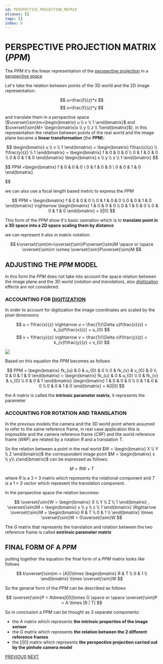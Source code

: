 ```yaml
---
id: PERSPECTIVE_PROJECTION_MATRIX
aliases: []
tags: []
index: 9
---
```


# PERSPECTIVE PROJECTION MATRIX ($PPM$)

The $PPM$ it's the linear representation of the [perspective projection](PERSPECTIVE_PROJECTION.md) in a [perspective space](PERSPECTIVE_SPACE.md)

Let's take the relation between points of the 3D world and the 2D image representation:

$$
u=\frac{f}{z}*x
$$
$$
v=\frac{f}{z}*y
$$

and translate them in a perspective space ($\overset{\sim}m=\begin{bmatrix}  u \\ v \\ 1 \end{bmatrix}$ and $\overset{\sim}M= \begin{bmatrix}x \\ y \\ z \\ 1\end{bmatrix}$), in this representation the relation between points of the real world and the image plane became a **linear transformation** (the **PPM**):

$$
\begin{bmatrix}
u \\
v \\
1
\end{bmatrix} =
\begin{bmatrix}
f\frac{x}{z} \\
f\frac{y}{z} \\
1
\end{bmatrix} =
\begin{bmatrix}
f & 0 & 0 & 0 \\
0 & f & 0 & 0 \\
0 & 0 & 1 & 0
\end{bmatrix}
\begin{bmatrix}
x \\
y \\
z \\
1
\end{bmatrix}
$$

$$
PPM =\begin{bmatrix}
f & 0 & 0 & 0 \\
0 & f & 0 & 0 \\
0 & 0 & 1 & 0
\end{bmatrix}

$$

we can also use a focal length based metric to express the $PPM$

$$
PPM = \begin{bmatrix}
f & 0 & 0 & 0 \\
0 & f & 0 & 0 \\
0 & 0 & 1 & 0
\end{bmatrix} \rightarrow
\begin{bmatrix}
1 & 0 & 0 & 0 \\
0 & 1 & 0 & 0 \\
0 & 0 & 1 & 0
\end{bmatrix} =
[I|0]
$$

This form of the $PPM$ show it's basic operation which is to **translate point in a 3D space into a 2D space scaling them by distance**

we can represent it also in matrix notation:

$$
k\overset{\sim}m=\overset{\sim}P\overset{\sim}M \space or \space \overset{\sim}m \simeq \overset{\sim}P\overset{\sim}M
$$

## ADJUSTING THE $PPM$ MODEL

In this form the $PPM$ does not take into account the space relation between the image plane and the 3D world (*rotation and translation*), also [digitizaiton](IMAGE_DIGITIZATION.md) effects are not considered.

### ACCOUNTING FOR [DIGITIZATION](IMAGE_DIGITIZATION.md)

In order to account for digitization the image coordinates are scaled by the pixel dimensions

$$
u = f\frac{x}{z} \rightarrow u = \frac{1}{\Delta u}f\frac{x}{z} = k_{u}f\frac{x}{z} + u_{0}
$$
$$
v = f\frac{y}{z} \rightarrow v = \frac{1}{\Delta v}f\frac{y}{z} = k_{v}f\frac{y}{z} + v_{0}
$$

![](computer_vision/Pasted_image_20240221201431.png)

Based on this equation the $PPM$ becomes as follows

$$
PPM = \begin{bmatrix}
fk_{u} & 0 & u_{0} & 0 \\
0 & fk_{v} & v_{0} & 0 \\
0 & 0 & 1 & 0
\end{bmatrix} =
\begin{bmatrix}
fk_{u} & 0 & u_{0} \\
0 & fk_{v} & v_{0} \\
0 & 0 & 1
\end{bmatrix}
\begin{bmatrix}
1 & 0 & 0 & 0 \\
0 & 1 & 0 & 0 \\
0 & 0 & 1 & 0
\end{bmatrix} =
A[I|0]
$$

the $A$ matrix is called the **intrinsic parameter matrix**, it represents the parameter

### ACCOUNTING FOR ROTATION AND TRANSLATION

In the previous models the camera and the 3D world point where assumed to refer to the same reference frame, in real case application this is impossible and the camera reference frame (*CRF*) and the world reference frame (*WRF*) are related by a rotation $R$ and a translation $T$.

So the relation between a point in the real world $W = \begin{bmatrix} X \\ Y \\ Z \end{bmatrix}$ the correspondent image point $M = \begin{bmatrix} x \\ y\\ z\end{bmatrix}$ can be expressed as follows:

$$
M = RW + T
$$

where $R$ is a $3\times3$ matrix which represents the rotational component and $T$ is a $1\times 3$ vector which represent the translation component.

In the perspective space the relation becomes:

$$
\overset{\sim}W = \begin{bmatrix}
X \\
Y \\
Z \\
1
\end{bmatrix} ,
\overset{\sim}M = \begin{bmatrix}
x \\
y \\
z \\
1
\end{bmatrix} \Rightarrow
\overset{\sim}M =
\begin{bmatrix}
R & T \\
0 & 1 \\
\end{bmatrix} \times \overset{\sim}W = G\overset{\sim}W
$$

The $G$ matrix that represents the translation and rotation between the two reference frame is called **extrinsic parameter matrix**

## FINAL FORM OF A $PPM$

putting together the equation the final form of a $PPM$ matrix looks like follows


$$
k\overset{\sim}m = [A|I]\times
\begin{bmatrix}
R & T \\
0 & 1 \\
\end{bmatrix} \times \overset{\sim}W
$$

So the general form of the $PPM$ can be described as follows


$$
\overset{\sim}P = A\times[I|0]\times G \space or \space \overset{\sim}P = A \times [R | T]
$$

So in conclusion a $PPM$ can be thought as 3 separate components:

- the $A$ matrix which represents **the intrinsic properties of the image sensor**
- the $G$ matrix which represents **the relation between the 2 different reference frames**
- the $[I|0]$ matrix which represents **the perspective projection carried out by the pinhole camera model**

[PREVIOUS](pages/image_formation_acquisition/PERSPECTIVE_SPACE.md) [NEXT](image_formation_acquisition/HOMOGRAPHY.md)

